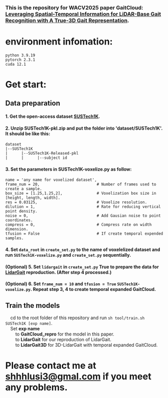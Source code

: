 ### This is the repository for WACV2025 paper GaitCloud: [Leveraging Spatial-Temporal Information for LiDAR-Base Gait Recognition with A True-3D Gait Representation](https://openaccess.thecvf.com/content/WACV2025/papers/Zhang_GaitCloud_Leveraging_Spatial-Temporal_Information_for_LiDAR-Base_Gait_Recognition_with_A_WACV_2025_paper.pdf).

#  environment infomation:
    python 3.9.19  
    pytorch 2.3.1  
    cuda 12.1

#  Get start:
##  Data preparation
#### 1. Get the open-access dataset [SUSTech1K](https://openxlab.org.cn/datasets/noahshen/SUSTech1K).  
#### 2. Unzip SUSTech1K-pkl.zip and put the folder into 'dataset/SUSTech1K'. It should be like this:  
    dataset
    |--SUSTech1K
    |      |--SUSTech1K-Released-pkl
    |      |      |--subject id
#### 3. Set the parameters in **SUSTech1K-voxelize.py** as follow:  
    name = 'any name for voxelized dataset',  
    frame_num = 20,                         # Number of frames used to create a sample.  
    box_size = [1.25,1.25,2],               # Voxelization box size in [height, length, width].  
    res = 0.03125,                          # Voxelize resolution.  
    dilution = 1,                           # Rate for reducing vertical point density.  
    noise = 0,                              # Add Gausian noise to point coordinates.  
    compress = 0,                           # Compress rate on width dimension.  
    tfusion = False                         # If create temporal expended samples.  
#### 4. Set `data_root` in `create_set.py` to the name of voxelelized dataset and run `SUSTech1K-voxelize.py` and `create_set.py` sequentially.  
#### \(Optional\) 5. Set `lidargait` in `create_set.py` True to prepare the data for [LidarGait](https://openaccess.thecvf.com/content/CVPR2023/papers/Shen_LidarGait_Benchmarking_3D_Gait_Recognition_With_Point_Clouds_CVPR_2023_paper.pdf)   reproduction. \(After step 4 processed.\)  
#### \(Optional\) 6. Set `frame_num = 10` and `tfusion = True` `SUSTech1K-voxelize.py`. Repeat step 3, 4 to create temporal expanded GaitCloud.  
##  Train the models  
&nbsp;&nbsp;&nbsp;&nbsp;cd to the root folder of this repository and run `sh tool/train.sh SUSTech1K [exp name]`.  
&nbsp;&nbsp;&nbsp;&nbsp;Set **exp name**  
&nbsp;&nbsp;&nbsp;&nbsp;&nbsp;&nbsp;&nbsp;&nbsp;to **GaitCloud_repro** for the model in this paper.  
&nbsp;&nbsp;&nbsp;&nbsp;&nbsp;&nbsp;&nbsp;&nbsp;to **LidarGait** for our reproduction of LidarGait.  
&nbsp;&nbsp;&nbsp;&nbsp;&nbsp;&nbsp;&nbsp;&nbsp;to **LidarGait3D** for 3D-LidarGait with temporal expanded GaitCloud.  

#  Please contact me at shhhlusi3@gmal.com if you meet any problems.
